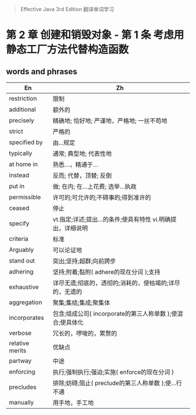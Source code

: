 > Effective Java 3rd Edition 翻译单词学习

# 第 2 章 创建和销毁对象 - 第 1 条 考虑用静态工厂方法代替构造函数


## words and phrases

En                                                  | Zh
--------------------------------------------------- | ----
restriction                                         |限制
additional                                          |额外的
precisely                                           |精确地; 恰好地; 严谨地，严格地; 一丝不苟地
strict                                              |严格的
specified by                                        |由...规定  
typically                                           |通常; 典型地; 代表性地
at home in                                          |熟悉…，精通于…
instead                                             |反而; 代替，顶替; 反倒
put in                                              |做; 在内; 在…上花费; 选举…执政
permissible                                         |许可的;可允许的;不碍事的;得到准许的
ceased                                              |停止
specify                                             |vt.指定;详述;提出…的条件;使具有特性 vi.明确提出，详细说明
criteria                                            |标准
Arguably                                            |可以论证地
stand out                                           |突出;坚持;超群;向前跨步
adhering                                            |坚持;附着;黏附( adhere的现在分词 );支持
exhaustive                                          |详尽无遗;彻底的，透彻的;消耗的，使枯竭的;详尽的，无遗的
aggregation                                         |聚集;集结;集成;聚集体
incorporates                                        |包含;组成公司( incorporate的第三人称单数 );使混合;使具体化
verbose                                             |冗长的，啰唆的，累赘的
relative merits                                     |优缺点
partway                                             |中途
enforcing                                           |执行;强制执行;强迫;实施( enforce的现在分词 )
precludes                                           |排除;妨碍;阻止( preclude的第三人称单数 );使…行不通
manually                                            |用手地，手工地
